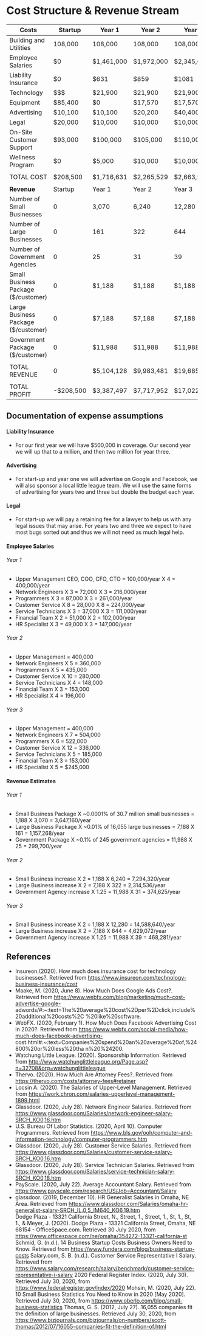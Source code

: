 # Cost Structure & Revenue Stream


| Costs | Startup | Year 1 | Year 2 | Year 3 |
|---|---|---|---|---|
|Building and Utilities | 108,000 | 108,000 | 108,000 | 108,000 |
|Employee Salaries | $0 | $1,461,000 | $1,972,000 | $2,345,000 |
|Liability Insurance | $0  | $631 | $859 | $1081 |
|Technology | $$$ | $21,900 | $21,900 | $21,900 |
|Equipment | $85,400 | $0 | $17,570 | $17,570 |
|Advertising | $10,100 | $10,100 | $20,200 | $40,400 |
|Legal | $20,000 | $10,000 | $10,000 | $10,000 |
|On-Site Customer Support  | $93,000 |$100,000  | $105,000 | $110,000 |
|Wellness Program | $0 | $5,000 | $10,000 | $10,000 |
| | | | | |
|TOTAL COST | $208,500 | $1,716,631 | $2,265,529 | $2,663,951 |
| | | | | |
| **Revenue** |Startup | Year 1 | Year 2 | Year 3 |
|Number of Small Businesses | 0 | 3,070 | 6,240 | 12,280 |
|Number of Large Businesses | 0 | 161 | 322 | 644 |
|Number of Government Agencies | 0 | 25 | 31 | 39 |
|Small Business Package ($/customer) | 0 | $1,188 | $1,188 | $1,188 |
|Large Business Package ($/customer) | 0 | $7,188 | $7,188 | $7,188 |
|Government Package ($/customer) | 0 | $11,988 | $11,988 | $11,988 |
| | | | | |
| TOTAL REVENUE | 0 | $5,104,128 | $9,983,481 | $19,685,993 |
| | | | | |
| TOTAL PROFIT | -$208,500 | $3,387,497 | $7,717,952 | $17,022,042 |


## Documentation of expense assumptions
#### Liability Insurance
- For our first year we will have $500,000 in coverage. Our second year we will up that to a million, and then two million for year three.
#### Advertising
- For start-up and year one we will advertise on Google and Facebook, we will also sponsor a local little league team. We will use the same forms of advertising for years two and three but double the budget each year. 
#### Legal
- For start-up we will pay a retaining fee for a lawyer to help us with any legal issues that may arise. For years two and three we expect to have most bugs sorted out and thus we will not need as much legal help. 
#### Employee Salaries
###### Year 1
- Upper Management CEO, COO, CFO, CTO = 100,000/year X 4 = 400,000/year
- Network Engineers X 3 = 72,000 X 3 = 216,000/year
- Programmers X 3 = 87,000 X 3 = 261,000/year
- Customer Service X 8 = 28,000 X 8 = 224,000/year
- Service Technicians X 3 = 37,000 X 3 = 111,000/year 
- Financial Team X 2 = 51,000 X 2 = 102,000/year 
- HR Specialist X 3 = 49,000 X 3 = 147,000/year
###### Year 2  
- Upper Management = 400,000
- Network Engineers X 5 = 360,000
- Programmers X 5 = 435,000
- Customer Service X 10 = 280,000
- Service Technicians X 4 = 148,000
- Financial Team X 3 = 153,000 
- HR Specialist X 4 = 196,000
###### Year 3 
- Upper Management = 400,000
- Network Engineers X 7 = 504,000
- Programmers X 6 = 522,000
- Customer Service X 12 = 336,000
- Service Technicians X 5 = 185,000
- Financial Team X 3 = 153,000
- HR Specialist X 5 = $245,000
#### Revenue Estimates
###### Year 1
- Small Business Package X ~0.0001% of 30.7 million small businesses = 1,188 X 3,070 = 3,647,160/year
- Large Business Package X ~0.01% of 16,055 large businesses = 7,188 X 161 = 1,157,268/year
- Government Package X ~0.1% of 245 government agencies = 11,988 X 25 = 299,700/year
###### Year 2
- Small Business increase X 2 = 1,188 X 6,240 = 7,294,320/year
- Large Business increase X 2 = 7,188 X 322 = 2,314,536/year
- Government Agency increase X 1.25 = 11,988 X 31 = 374,625/year
###### Year 3
- Small Business increase X 2 = 1,188 X 12,280 = 14,588,640/year
- Large Business increase X 2 = 7,188 X 644 = 4,629,072/year
- Government Agency increase X 1.25 = 11,988 X 39 = 468,281/year

## References
- Insureon.(2020). How much does insurance cost for technology businesses?. Retrieved from 	https://www.insureon.com/technology-business-insurance/cost
- Maake, M. (2020, June 8). How Much Does Google Ads Cost?. Retrieved from 	https://www.webfx.com/blog/marketing/much-cost-advertise-google-	adwords/#:~:text=The%20average%20cost%2Dper%2Dclick,include%20additional%20costs%2C	%20like%20software.
- WebFX. (2020, February 1). How Much Does Facebook Advertising Cost in 2020?. Retrieved from 	https://www.webfx.com/social-media/how-much-does-facebook-advertising-	cost.html#:~:text=Companies%20spend%20an%20average%20of,%24800%20or%20less%20tha	n%20%24200.
-	Watchung Little League. (2020). Sponsorship Information. Retrieved from 	http://www.watchunglittleleague.org/Page.asp?n=32708&org=watchunglittleleague
- Thervo. (2020). How Much Are Attorney Fees?. Retrieved from https://thervo.com/costs/attorney-fees#retainer
- Locsin A. (2020). The Salaries of Upper-Level Management. Retrieved from https://work.chron.com/salaries-upperlevel-management-1899.html
- Glassdoor. (2020, July 28). Network Engineer Salaries. Retrieved from https://www.glassdoor.com/Salaries/network-engineer-salary-SRCH_KO0,16.htm
- U.S. Bureau Of Labor Statistics. (2020, April 10). Computer Programmers. Retrieved from https://www.bls.gov/ooh/computer-and-information-technology/computer-programmers.htm
- Glassdoor. (2020, July 28). Customer Service Salaries. Retrieved from https://www.glassdoor.com/Salaries/customer-service-salary-SRCH_KO0,16.htm
- Glassdoor. (2020, July 28). Service Technician Salaries. Retrieved from https://www.glassdoor.com/Salaries/service-technician-salary-SRCH_KO0,18.htm
- PayScale. (2020, July 22). Average Accountant Salary. Retrieved from https://www.payscale.com/research/US/Job=Accountant/Salary
- glassdoor. (2019, December 10). HR Generalist Salaries in Omaha, NE Area. Retrieved from https://www.glassdoor.com/Salaries/omaha-hr-generalist-salary-SRCH_IL.0,5_IM640_KO6,19.htm	
Dodge Plaza - 13321 California Street, N., Street, 1., Street, 1., St, 1., St, 1., & Meyer, J. (2020). Dodge Plaza - 13321 California Street, Omaha, NE 68154 - OfficeSpace.com. Retrieved 30 July 2020, from https://www.officespace.com/ne/omaha/354272-13321-california-st
Schmid, G. (n.d.). 14 Business Startup Costs Business Owners Need to Know. Retrieved from https://www.fundera.com/blog/business-startup-costs
Salary.com, S. B. (n.d.). Customer Service Representative I Salary. Retrieved from https://www.salary.com/research/salary/benchmark/customer-service-representative-i-salary
2020 Federal Register Index. (2020, July 30). Retrieved July 30, 2020, from https://www.federalregister.gov/index/2020
Mohsin, M. (2020, July 22). 10 Small Business Statistics You Need to Know in 2020 [May 2020]. Retrieved July 30, 2020, from https://www.oberlo.com/blog/small-business-statistics
Thomas, G. S. (2012, July 27). 16,055 companies fit the definition of large businesses. Retrieved July 30, 2020, from https://www.bizjournals.com/bizjournals/on-numbers/scott-thomas/2012/07/16055-companies-fit-the-definition-of.html
